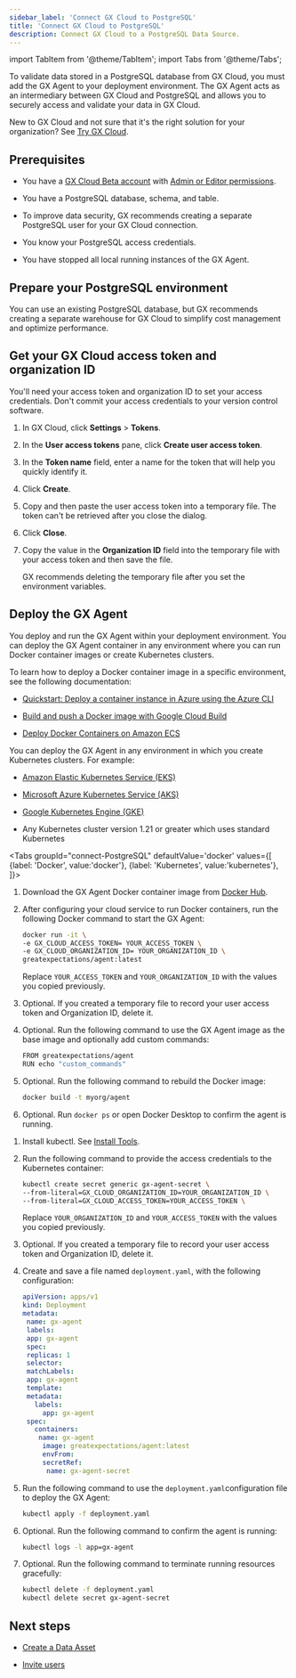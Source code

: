 ```yaml
---
sidebar_label: 'Connect GX Cloud to PostgreSQL'
title: 'Connect GX Cloud to PostgreSQL'
description: Connect GX Cloud to a PostgreSQL Data Source.
---
```


import TabItem from '@theme/TabItem';
import Tabs from '@theme/Tabs';

To validate data stored in a PostgreSQL database from GX Cloud, you must add the GX Agent to your deployment environment. The GX Agent acts as an intermediary between GX Cloud and PostgreSQL and allows you to securely access and validate your data in GX Cloud.

New to GX Cloud and not sure that it's the right solution for your organization? See [Try GX Cloud](../try_gx_cloud.md).

## Prerequisites

- You have a [GX Cloud Beta account](https://greatexpectations.io/cloud) with [Admin or Editor permissions](../about_gx.md#roles-and-responsibilities).

- You have a PostgreSQL database, schema, and table.

- To improve data security, GX recommends creating a separate PostgreSQL user for your GX Cloud connection.

- You know your PostgreSQL access credentials.

- You have stopped all local running instances of the GX Agent.

## Prepare your PostgreSQL environment

You can use an existing PostgreSQL database, but GX recommends creating a separate warehouse for GX Cloud to simplify cost management and optimize performance.



## Get your GX Cloud access token and organization ID

You'll need your access token and organization ID to set your access credentials. Don't commit your access credentials to your version control software.

1. In GX Cloud, click **Settings** > **Tokens**.

2. In the **User access tokens** pane, click **Create user access token**.

3. In the **Token name** field, enter a name for the token that will help you quickly identify it.

4. Click **Create**.

5. Copy and then paste the user access token into a temporary file. The token can't be retrieved after you close the dialog.

6. Click **Close**.

7. Copy the value in the **Organization ID** field into the temporary file with your access token and then save the file. 

   GX recommends deleting the temporary file after you set the environment variables.

## Deploy the GX Agent

You deploy and run the GX Agent within your deployment environment. You can deploy the GX Agent container in any environment where you can run Docker container images or create Kubernetes clusters.

To learn how to deploy a Docker container image in a specific environment, see the following documentation:

- [Quickstart: Deploy a container instance in Azure using the Azure CLI](https://learn.microsoft.com/en-us/azure/container-instances/container-instances-quickstart)

- [Build and push a Docker image with Google Cloud Build](https://cloud.google.com/build/docs/build-push-docker-image)

- [Deploy Docker Containers on Amazon ECS](https://aws.amazon.com/getting-started/hands-on/deploy-docker-containers/)

You can deploy the GX Agent in any environment in which you create Kubernetes clusters. For example:

- [Amazon Elastic Kubernetes Service (EKS)](https://docs.aws.amazon.com/eks/latest/userguide/getting-started.html)

- [Microsoft Azure Kubernetes Service (AKS)](https://learn.microsoft.com/en-us/azure/architecture/reference-architectures/containers/aks-start-here)

- [Google Kubernetes Engine (GKE)](https://cloud.google.com/kubernetes-engine/docs)

- Any Kubernetes cluster version 1.21 or greater which uses standard Kubernetes

<Tabs
  groupId="connect-PostgreSQL"
  defaultValue='docker'
  values={[
  {label: 'Docker', value:'docker'},
  {label: 'Kubernetes', value:'kubernetes'},
  ]}>
<TabItem value="docker">

1. Download the GX Agent Docker container image from [Docker Hub](https://hub.docker.com/r/greatexpectations/agent).

2. After configuring your cloud service to run Docker containers, run the following Docker command to start the GX Agent: 

   ```bash title="Terminal input"
   docker run -it \
   -e GX_CLOUD_ACCESS_TOKEN= YOUR_ACCESS_TOKEN \ 
   -e GX_CLOUD_ORGANIZATION_ID= YOUR_ORGANIZATION_ID \  
   greatexpectations/agent:latest
    ```
    Replace `YOUR_ACCESS_TOKEN` and `YOUR_ORGANIZATION_ID` with the values you copied previously.

3. Optional. If you created a temporary file to record your user access token and Organization ID, delete it.

4. Optional. Run the following command to use the GX Agent image as the base image and optionally add custom commands:

   ```bash title="Terminal input"
   FROM greatexpectations/agent
   RUN echo "custom_commands"
   ```
5. Optional. Run the following command to rebuild the Docker image:

   ```bash title="Terminal input"
   docker build -t myorg/agent
   ```
6. Optional. Run `docker ps` or open Docker Desktop to confirm the agent is running.

</TabItem>
<TabItem value="kubernetes">

1. Install kubectl. See [Install Tools](https://kubernetes.io/docs/tasks/tools/).

2. Run the following command to provide the access credentials to the Kubernetes container:
    
   ```sh
   kubectl create secret generic gx-agent-secret \
   --from-literal=GX_CLOUD_ORGANIZATION_ID=YOUR_ORGANIZATION_ID \
   --from-literal=GX_CLOUD_ACCESS_TOKEN=YOUR_ACCESS_TOKEN \
   ```
    Replace `YOUR_ORGANIZATION_ID` and `YOUR_ACCESS_TOKEN` with the values you copied previously.

3. Optional. If you created a temporary file to record your user access token and Organization ID, delete it.

4. Create and save a file named `deployment.yaml`, with the following configuration:

   ```yaml
   apiVersion: apps/v1
   kind: Deployment
   metadata:
    name: gx-agent
    labels:
    app: gx-agent
    spec:
    replicas: 1
    selector:
    matchLabels:
    app: gx-agent
    template:
    metadata:
      labels:
        app: gx-agent
    spec:
      containers:
       name: gx-agent
        image: greatexpectations/agent:latest
        envFrom:
        secretRef:
         name: gx-agent-secret
   ```
5. Run the following command to use the `deployment.yaml`configuration file to deploy the GX Agent:

   ```sh
   kubectl apply -f deployment.yaml
   ```
6. Optional. Run the following command to confirm the agent is running:

   ```sh
   kubectl logs -l app=gx-agent
   ```
7. Optional. Run the following command to terminate running resources gracefully:

   ```sh
   kubectl delete -f deployment.yaml
   kubectl delete secret gx-agent-secret
   ```


</TabItem>
</Tabs>


## Next steps

- [Create a Data Asset](../data_assets/manage_data_assets.md#create-a-data-asset)

- [Invite users](../users/manage_users.md#invite-a-user)

